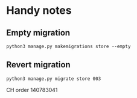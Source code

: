 # Handy notes

## Empty migration

```
python3 manage.py makemigrations store --empty
```

## Revert migration

```
python3 manage.py migrate store 003
```

CH order 140783041

